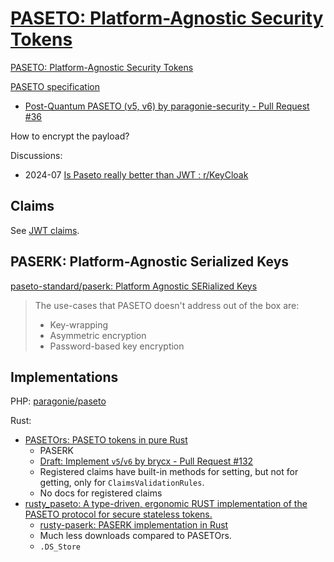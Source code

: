 # [PASETO: Platform-Agnostic Security Tokens](https://paseto.io/)
[PASETO: Platform-Agnostic Security Tokens](https://github.com/paragonie/paseto)

[PASETO specification](https://github.com/paseto-standard/paseto-spec)
- [Post-Quantum PASETO (v5, v6) by paragonie-security - Pull Request #36](https://github.com/paseto-standard/paseto-spec/pull/36)

How to encrypt the payload?

Discussions:
- 2024-07 [Is Paseto really better than JWT : r/KeyCloak](https://www.reddit.com/r/KeyCloak/comments/1e2h5w7/is_paseto_really_better_than_jwt/)

## Claims
See [JWT claims](JSON%20Web.md#claims).

## PASERK: Platform-Agnostic Serialized Keys
[paseto-standard/paserk: Platform Agnostic SERialized Keys](https://github.com/paseto-standard/paserk)

> The use-cases that PASETO doesn't address out of the box are:
> 
> - Key-wrapping
> - Asymmetric encryption
> - Password-based key encryption

## Implementations
PHP: [paragonie/paseto](https://github.com/paragonie/paseto)

Rust:
- [PASETOrs: PASETO tokens in pure Rust](https://github.com/brycx/pasetors)
  - PASERK
  - [Draft: Implement `v5`/`v6` by brycx - Pull Request #132](https://github.com/brycx/pasetors/pull/132)
  - Registered claims have built-in methods for setting, but not for getting, only for `ClaimsValidationRules`.
  - No docs for registered claims
- [rusty\_paseto: A type-driven, ergonomic RUST implementation of the PASETO protocol for secure stateless tokens.](https://github.com/rrrodzilla/rusty_paseto)
  - [rusty-paserk: PASERK implementation in Rust](https://github.com/conradludgate/rusty-paserk/tree/main)
  - Much less downloads compared to PASETOrs.
  - `.DS_Store`